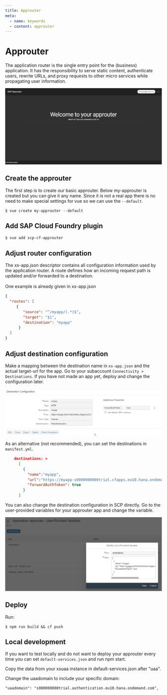 ```yaml
---
title: Approuter
meta:
  - name: keywords
  - content: approuter
---
```


# Approuter

The application router is the single entry point for the (business) application. It has the responsibility to serve static content, authenticate users, rewrite URLs, and proxy requests to other micro services while propagating user information.

![create 01](./images/result.png)

## Create the approuter

The first step is to create our basic approuter. Below my-approuter is created but you can give it any name. Since it is not a real app there is no need to make special settings for vue so we can use the `--default`.
```
$ vue create my-approuter --default
```

## Add SAP Cloud Foundry plugin

```
$ vue add scp-cf-approuter
```

## Adjust router configuration

The xs-app.json descriptor contains all configuration information used by the application router. A route defines how an incoming request path is updated and/or forwarded to a destination.<br>
<br>
One example is already given in xs-app.json<br>
``` json
{
  "routes": [
     {
        "source": "^/myapp/(.*)$",
        "target": "$1",
        "destination": "myapp"       
      }
  ]
}
```

## Adjust destination configuration

Make a mapping between the destination name in `xs-app.json` and the actual target-url for the app. Go to your subaccount `Connectivity > Destinations`. If you have not made an app yet, deploy and change the configuration later.<br>

![create 0](./images/dest-settings.png)

As an alternative (not recommended), you can set the destinations in `manifest.yml`.<br>
``` json
    destinations: >
      [
        {
          "name":"myapp",                                             
          "url":"https://myapp-s0000000000trial.cfapps.eu10.hana.ondemand.com/",    
          "forwardAuthToken": true                                    
        }
      ]
```
You can also change the destination configuration in SCP directly. Go to the user-provided variables for your approuter app and change the variable.<br>

![create 0](./images/approuter-env.png)

## Deploy
Run:
```
$ npm run build && cf push
```


## Local development
If you want to test locally and do not want to deploy your approuter every time you can set `default-services.json` and run npm start.

Copy the data from your xsuaa instance in default-services.json after "uaa".

Change the uaadomain to include your specific domain:

```
"uaadomain": "s000000000trial.authentication.eu10.hana.ondemand.com",
```
